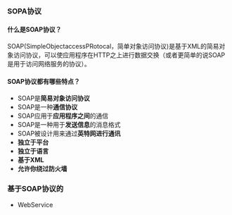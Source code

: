 ### SOPA协议  
#### 什么是SOAP协议？  
  SOAP(SimpleObjectaccessPRotocal，简单对象访问协议)是基于XML的简易对象访问协议，可以使应用程序在HTTP之上进行数据交换（或者更简单的说SOAP是用于访问网络服务的协议）。

#### SOAP协议都有哪些特点？  
- SOAP是**简易对象访问协议** 
- SOAP是一种**通信协议**  
- SOAP应用于**应用程序之间**的通信  
- SOAP是一种用于**发送信息**的消息格式  
- SOAP被设计用来通过**英特网进行通讯**  
- **独立于平台**  
- **独立于语言**  
- **基于XML**  
- **允许你绕过防火墙**  

### 基于SOAP协议的  
- WebService
